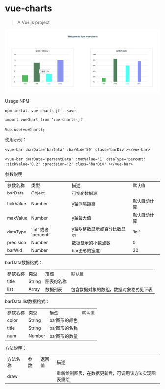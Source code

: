 # vue-charts

> A Vue.js project


![Image message](1.png)

Usage
NPM
```
npm install vue-charts-jf --save
```

```
import vueChart from 'vue-charts-jf'

Vue.use(vueChart);

```
使用示例：
```
<vue-bar :barData='barData' :barWid='50' class='barDiv'></vue-bar>

<vue-bar :barData='percentData' :maxValue='1' dataType='percent' :tickValue='0.2' :precision='2' class='barDiv' ></vue-bar>
```

参数说明
<table>
<tr>
  <td>参数名称</td>
  <td>类型</td>
  <td>描述</td>
  <td>默认值</td>
  </tr>
  <tr>
  <td>barData</td>
  <td>Object</td>
  <td>可视化数据源</td>
  <td></td>
  </tr>
    <tr>
  <td>tickValue</td>
  <td>Number</td>
  <td>y轴间隔距离</td>
  <td>默认自动计算</td>
  </tr>
    <tr>
  <td>maxValue</td>
  <td>Number</td>
  <td>y轴最大值</td>
  <td>默认自动计算</td>
  </tr>
  <tr>
  <td>dataType</td>
  <td>'int' 或者 'percent'</td>
  <td>y轴以整数显示或百分比数显示</td>
  <td>'int'</td>
  </tr>
  <tr>
  <td>precision</td>
  <td>Number</td>
  <td>数据显示的小数点数</td>
  <td>0</td>
  </tr>
  <tr>
  <td>barWid</td>
  <td>Number</td>
  <td>bar图形的宽度</td>
  <td>30</td>
  </tr>
</table>

barData数据格式：
<table>
<tr>
  <td>参数名称</td>
  <td>类型</td>
  <td>描述</td>
  <td>默认值</td>
  </tr>
  <tr>
  <td>title</td>
  <td>String</td>
  <td>图表的名称</td>
  <td></td>
  </tr>
    <tr>
  <td>list</td>
  <td>Array</td>
  <td>数据列表</td>
  <td>包含数据对象的数组，数据对象格式见下表</td>
  </tr>
</table>

barData.list数据格式：
<table>
<tr>
  <td>参数名称</td>
  <td>类型</td>
  <td>描述</td>
  <td>默认值</td>
  </tr>
  <tr>
  <td>color</td>
  <td>String</td>
  <td>bar图形的颜色</td>
  <td></td>
  </tr>
    <tr>
  <td>title</td>
  <td>String</td>
  <td>bar图形的名称</td>
  <td></td>
  </tr>
  <tr>
  <td>num</td>
  <td>Number</td>
  <td>bar图形的数量</td>
  <td></td>
  </tr>
</table>

方法说明：
<table>
<tr>
  <td>方法名称</td>
  <td>参数</td>
  <td>返回值</td>
  <td>描述</td>
  </tr>
  <tr>
  <td>draw</td>
  <td></td>
  <td></td>
  <td>重新绘制图表，在数据更新后，可调用该方法实现图表重绘</td>
  </tr>
</table>